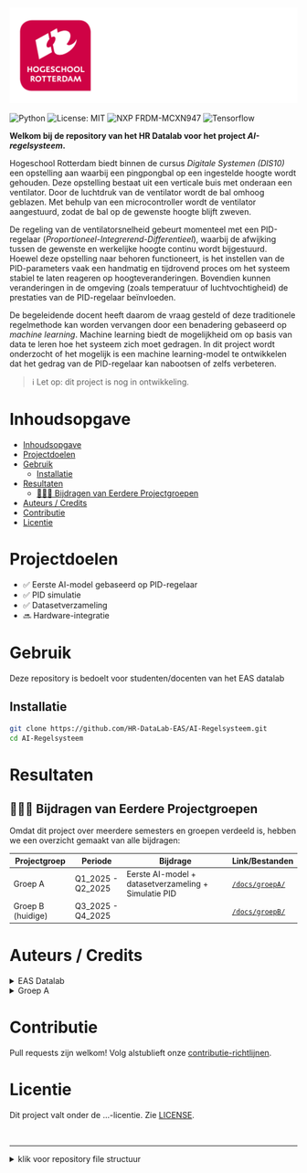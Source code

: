 
<div align="center">
  <img src="Archive/img/AIregelsysteem_logo.svg">
</div>

![Python](https://img.shields.io/badge/Python-3.10-brightgreen)
![License: MIT](https://img.shields.io/badge/License-...-blue.svg)
![NXP FRDM-MCXN947](https://img.shields.io/badge/NXP-FRDM_MCXN947-blue.svg)
![Tensorflow](https://img.shields.io/badge/Tensorflow-orange.svg)

**Welkom bij de repository van het HR Datalab voor het project *AI-regelsysteem*.**

Hogeschool Rotterdam biedt binnen de cursus *Digitale Systemen (DIS10)* een opstelling aan waarbij een pingpongbal op een ingestelde hoogte wordt gehouden. Deze opstelling bestaat uit een verticale buis met onderaan een ventilator. Door de luchtdruk van de ventilator wordt de bal omhoog geblazen. Met behulp van een microcontroller wordt de ventilator aangestuurd, zodat de bal op de gewenste hoogte blijft zweven.  

De regeling van de ventilatorsnelheid gebeurt momenteel met een PID-regelaar (*Proportioneel-Integrerend-Differentieel*), waarbij de afwijking tussen de gewenste en werkelijke hoogte continu wordt bijgestuurd. Hoewel deze opstelling naar behoren functioneert, is het instellen van de PID-parameters vaak een handmatig en tijdrovend proces om het systeem stabiel te laten reageren op hoogteveranderingen. Bovendien kunnen veranderingen in de omgeving (zoals temperatuur of luchtvochtigheid) de prestaties van de PID-regelaar beïnvloeden.  

De begeleidende docent heeft daarom de vraag gesteld of deze traditionele regelmethode kan worden vervangen door een benadering gebaseerd op *machine learning*. Machine learning biedt de mogelijkheid om op basis van data te leren hoe het systeem zich moet gedragen. In dit project wordt onderzocht of het mogelijk is een machine learning-model te ontwikkelen dat het gedrag van de PID-regelaar kan nabootsen of zelfs verbeteren.  

> ℹ️ Let op: dit project is nog in ontwikkeling.
  
# Inhoudsopgave
- [Inhoudsopgave](#inhoudsopgave)
- [Projectdoelen](#projectdoelen)
- [Gebruik](#gebruik)
  - [Installatie](#installatie)
- [Resultaten](#resultaten)
  - [🧑‍🤝‍🧑 Bijdragen van Eerdere Projectgroepen](#-bijdragen-van-eerdere-projectgroepen)
- [Auteurs / Credits](#auteurs--credits)
- [Contributie](#contributie)
- [Licentie](#licentie)

# Projectdoelen

- ✅ Eerste AI-model gebaseerd op PID-regelaar
- ✅ PID simulatie
- ✅ Datasetverzameling
- 🔜 Hardware-integratie

# Gebruik

Deze repository is bedoelt voor studenten/docenten van het EAS datalab

## Installatie

```bash
git clone https://github.com/HR-DataLab-EAS/AI-Regelsysteem.git
cd AI-Regelsysteem
```


# Resultaten

## 🧑‍🤝‍🧑 Bijdragen van Eerdere Projectgroepen

Omdat dit project over meerdere semesters en groepen verdeeld is, hebben we een overzicht gemaakt van alle bijdragen:

| Projectgroep | Periode    | Bijdrage                                | Link/Bestanden              |
|--------------|------------|------------------------------------------|------------------------------|
| Groep A      | Q1_2025 - Q2_2025  | Eerste AI-model + datasetverzameling + Simulatie PID         | [`/docs/groepA/`](docs/groepA) |
| Groep B  (huidige)    | Q3_2025 - Q4_2025  |      | [`/docs/groepB/`](docs/groepB) |

# Auteurs / Credits

<details>
  <summary>EAS Datalab</summary>

  | Naam          | Rol               | Contact                |
|---------------|-------------------------------|------------------------|
| Groot Nibbelink     | Project-begeleider          | [email@example.com](mailto:email@example.com) |
| Mitchel Reints     | Junior tech lead       | [email@example.com](mailto:email@example.com)                   |


</details>
<details>
  <summary>Groep A</summary>

  | Naam          | Rol / Bijdrage                | Contact                |
|---------------|-------------------------------|------------------------|
| Student A     | AI-model & simulatie          | [email@example.com](mailto:email@example.com) |
| Student B     | Hardware-implementatie        | -                      |
| Student C     | Documentatie & tests          | -                      |
| Student D     | Documentatie & tests          | -                      |

</details>



# Contributie

Pull requests zijn welkom! Volg alstublieft onze [contributie-richtlijnen](CONTRIBUTING.md).

# Licentie

Dit project valt onder de ...-licentie. Zie [LICENSE](LICENSE).

<br>

---

<details>
  <summary>klik voor repository file structuur</summary>
  
  ```plaintext
ai-regelsysteem/
├── Archive/
├── docs/
├────────groepA/
├────────groepB/
├── contributing
├── LICENSE
├── README.md
```

</details>
